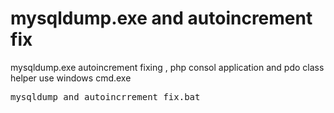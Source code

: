# mysqldump.exe and autoincrement fix
mysqldump.exe autoincrement fixing , php consol application and pdo class helper 
use 
windows cmd.exe 
<pre>mysqldump_and_autoincrrement_fix.bat</pre>
